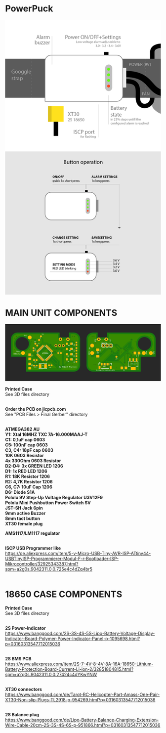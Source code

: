 # PowerPuck
<img src="https://raw.githubusercontent.com/skaman82/PowerPuck/master/pictures/operation.jpg"/>



# MAIN UNIT COMPONENTS
<img src="https://raw.githubusercontent.com/skaman82/PowerPuck/master/PCB%20Files/Final%20Gerber/square%20Rev22.jpg"/>

<b>Printed Case</b></br>
See 3D files directory</br></br>

<b>Order the PCB on jlcpcb.com</b></br>
See "PCB Files > Final Gerber" directory</br></br>

<b>ATMEGA382 AU</b></br>
<b>Y1: Xtal 16MHZ TXC 7A-16.000MAAJ-T</b></br>
<b>C1: 0,1uF cap 0603</b></br>
<b>C5: 100nF cap 0603</b></br>
<b>C3, C4: 18pF cap 0603</b></br>
<b>10K 0603 Resistor</b></br>
<b>4x 330Ohm 0603 Resistor</b></br>
<b>D2-D4: 3x GREEN LED 1206</b></br>
<b>D1: 1x RED LED 1206</b></br>
<b>R1: 18K Resistor 1206</b></br>
<b>R2: 4,7K Resistor 1206</b></br>
<b>C6, C7: 10uF Cap 1206</b></br>
<b>D6: Diode S1A</b></br>
<b>Pololu 9V Step-Up Voltage Regulator U3V12F9</b></br>
<b>Pololu Mini Pushbutton Power Switch SV</b></br>
<b>JST-SH Jack 6pin</b></br>
<b>9mm active Buzzer</b></br>
<b>8mm tact button</b></br>
<b>XT30 female plug</b></br>

<b>AMS1117/LM1117 regulator</b></br></br>



<b>ISCP USB Programmer like</b></br>
https://de.aliexpress.com/item/5-v-Micro-USB-Tiny-AVR-ISP-ATtiny44-USBTinyISP-Programmierer-Modul-F-r-Bootloader-ISP-Mikrocontroller/32925343387.html?spm=a2g0s.9042311.0.0.725e4c4dZq4br5</br></br>






# 18650 CASE COMPONENTS
<b>Printed Case</b></br>
See 3D files directory</br></br>

<b>2S Power-Indicator</b></br>
https://www.banggood.com/2S-3S-4S-5S-Lipo-Battery-Voltage-Display-Indicator-Board-Polymer-Power-Indicator-Panel-p-1095698.html?p=03160313547712015036</br></br>

<b>2S BMS PCB</b></br>
https://www.aliexpress.com/item/2S-7-4V-8-4V-8A-16A-18650-Lithium-Battery-Protection-Board-Current-Li-ion-2/32851804815.html?spm=a2g0s.9042311.0.0.27424c4dYKwYNW</br></br>

<b>XT30 connectors</b></br>
https://www.banggood.com/de/Tarot-RC-Helicopter-Part-Amass-One-Pair-XT30-Non-slip-Plugs-TL2918-p-954269.html?p=03160313547712015036</br></br>

<b>2S Balance plug</b></br>
https://www.banggood.com/de/Lipo-Battery-Balance-Charging-Extension-Wire-Cable-20cm-2S-3S-4S-6S-p-951866.html?p=03160313547712015036
</br>
